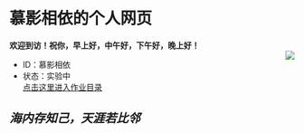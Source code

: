 # 慕影相依的个人网页
**欢迎到访！祝你，早上好，中午好，下午好，晚上好！**<br>
<img align="right" src="https://github-readme-stats.vercel.app/api?username=myxy203&show_icons=true&icon_color=CE1D2D&text_color=718096&bg_color=ffffff&hide_title=true" />
* ID：慕影相依<br>
* 状态：实验中<br>
[点击这里进入作业目录](https://myxy203.github.io/%E9%A6%96%E9%A1%B5.html)<br>
## ***海内存知己，天涯若比邻***

